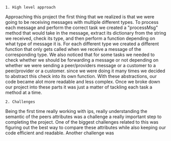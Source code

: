     1. High level approach
Approaching this project the first thing that we realized is that we were going to be receiving messages with multiple 
different types. To process each message and perform the correct task we created a "processMsg" method that would take 
in the message, extract its dictionary from the string we received, check its type, and then perform a function
depending on what type of message it is. For each different type we created a different function that only gets called 
when we receive a message of the corresponding type. We also noticed that for some tasks we needed to check whether we 
should be forwarding a message or not depending on whether we were sending a peer/providers message or a customer to a 
peer/provider or a customer. since we were doing it many times we decided to abstract this check into its own function.
With these abstractions, our code became alot more readable and less complex. Once we broke down our project into these
parts it was just a matter of tackling each task a method at a time.
    
    2. Challenges
Being the first time really working with ips, really understanding the semantic of the peers attributes was a challenge
 a really important step to completing the project. One of the biggest challenges related to this was figuring out the 
best way to compare these attributes while also keeping our code efficient and readable. Another challenge was
